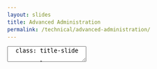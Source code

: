 ```yaml
---
layout: slides
title: Advanced Administration
permalink: /technical/advanced-administration/
---
```


<textarea id="source">
  class: title-slide

  <span class="mega-octicon octicon-mark-github"></span>
  <h1>Advanced Administration</h1>

  <footer>
    <div class="octicon-spacer"><span class="octicon octicon-logo-github"></span><span class="tagline">how people build software</span></div>
  </footer>
  ---
  class: title-top

  # Advanced Administration

  .container[
  .row[
  .col-md-12[.card[.card-block[.card-text[**Section Goal:**]
  .card-text[Understand Advanced GitHub Enterprise administration topics.]
  ]]]]
  .row[
  .col-md-6[.card[.card-block[**Topics and Agenda**
  .card-text[
  - Backups
  - Restores
  - High Availability
  - Disaster Recovery
  - Clustering]]]]
  .col-md-6[.card[.card-block[**...**
  .card-text[
  - Site Admin Console
  - Command Line Access
  - Upgrades
  - Auditing Usage
  - Creating A Support Pack]]]]]]

  <footer>
    <div class="octicon-spacer"><span class="octicon octicon-logo-github"></span><span class="tagline">how people build software</span></div>
  </footer>
  ---
  class: title-top

  # Backups

  .container[
  .row[
  .col-md-12[.card[
  .card-block[
  .card-text[Before you begin using **GitHub Enterprise** in a production capacity, you should set up a backup host, schedule automated backups, and develop a recovery plan as part of an overall [automated backups plan.](https://help.github.com/enterprise/admin/guides/installation/backups-and-disaster-recovery/")]]]]
  .col-md-12[
  ```sh
  git clone https://github.com/github/backup-utils && cd backup-utils
  cp backup.config-example backup.config
  atom backup.config
  bin/ghe-host-check
  bin/ghe-backup
  ```
  ]]]

  <footer>
    <div class="octicon-spacer"><span class="octicon octicon-logo-github"></span><span class="tagline">how people build software</span></div>
  </footer>

  ---
  class: title-top

  # Backup Continued

  .container[
  .row[
  .col-md-12[.card[
  .card-block[
  .card-text[
  - Edit `GHE_HOSTNAME`
  - Edit `GHE_DATA_DIR`
  - Add SSH Key for Backup Server
  - Add a `cron` job for backup
  ]]]]
  .col-md-12[
  ```sh
  sudo atom /etc/crontab
  0 * * * * /opt/backup-utils/bin/ghe-backup
  ```
  ]]]

  <footer>
    <div class="octicon-spacer"><span class="octicon octicon-logo-github"></span><span class="tagline">how people build software</span></div>
  </footer>
  ---
  class: title-top

  # Restoring Data

  .container[
  .row[
  .col-md-12[
  ```sh
  $ ghe-restore 169.154.1.1
  Starting restore of 169.154.1.1 from snapshot 20141111T174152
  Connect 169.154.1.1 OK (v2.0.0)
  Enabling maintenance mode on 169.154.1.1 ...
  Restoring Git repositories ...
  Restoring GitHub Pages ...
  Restoring MySQL database ...
  Restoring Redis database ...
  Restoring SSH authorized keys ...
  Restoring Elasticsearch indices ...
  Restoring SSH host keys ...
  Completed restore of 169.154.1.1 from snapshot 20141111T174152
  Visit https://169.154.1.1/setup/settings to configure the recovered appliance.
  ```
  ]]]

  <footer>
    <div class="octicon-spacer"><span class="octicon octicon-logo-github"></span><span class="tagline">how people build software</span></div>
  </footer>
  ---
  class: title-top

  # Disaster Recovery

  .container[
  .row[
  .col-md-12[.card[
  .card-block[
  .card-text[
  - [Disaster Recovery](https://help.github.com/enterprise/admin/guides/installation/backups-and-disaster-recovery/#backup-scheduling-and-recovery-point-objective)
  - Edit `GHE_RESTORE_HOST`
  - Add SSH Key for Backup Server
  - Add a `cron` job for backup
  ]]]]
  .col-md-12[
  ```sh
  sudo atom /etc/crontab
  0 */4 * * * /opt/backup-utils/bin/ghe-restore
  ```
  ]]]

  <footer>
    <div class="octicon-spacer"><span class="octicon octicon-logo-github"></span><span class="tagline">how people build software</span></div>
  </footer>
  ---
  class: title-top

  # High Availability Overview

  .container[.img-responsive[![high availability](/images/github-ha.png)]]

  <footer>
    <div class="octicon-spacer"><span class="octicon octicon-logo-github"></span><span class="tagline">how people build software</span></div>
  </footer>
  ---
  class: title-top

  # High Availability Configuration

  .container[
  .row[
  .col-md-12[
  .card[.card-block[.card-text[
  In this [configuration](https://help.github.com/enterprise/admin/guides/installation/high-availability-cluster-configuration/), a fully redundant secondary GitHub Enterprise instance is kept in sync with the primary instance via replication of all major datastores.
  - Fully redundant GitHub Enterprise instance
  - Automated setup of one-way, asynchronous replication of all datastores
  - Active/Passive HA configuration
  - Manual DNS or Load Balancer failover

  The replication and failover features included in GitHub Enterprise should **only** be used for:
  - Software crashes
  - Primary system hardware failures
  - Virtualization host system failures
  - Logically or physically severed network at the primary site
  ]]]]]]

  <footer>
    <div class="octicon-spacer"><span class="octicon octicon-logo-github"></span><span class="tagline">how people build software</span></div>
  </footer>
  ---
  class: title-top

  # Sample Configuration Steps

  .container[
  .row[
  .col-md-12[
  ```sh
  $ ghe-repl-setup 169.254.1.1
  $ ghe-repl-start
  $ ghe-repl-status
  $ ghe-repl-status -v
  $ ghe-repl-stop
  $ ghe-repl-promote
  ```
  ]]]

  <footer>
    <div class="octicon-spacer"><span class="octicon octicon-logo-github"></span><span class="tagline">how people build software</span></div>
  </footer>
  ---
  class: title-top

  # GitHub Clustering

  .container[
  .row[
  .col-md-12[
  .card[.card-block[.card-text[
  This [configuration](https://help.github.com/enterprise/admin/guides/clustering/initializing-the-cluster/) is only for customers with over 10.000 users.  This requires your sales representative to work with the GitHub Product team to generate a clustering license to be used.
  - Only for companies with > 10.000 developers
  - Get your updated license from GitHub
  - Follow the clustering [guidelines](https://help.github.com/enterprise/2.11/admin/guides/clustering/about-cluster-nodes/#services-required-for-clustering) for a minimum of 10 nodes
  - Configure the `cluster.conf` on the first node
  - Run the `ghe-cluster-config-init` command to copy the `cluster.conf` to the other nodes
  ]]]]]]

  <footer>
    <div class="octicon-spacer"><span class="octicon octicon-logo-github"></span><span class="tagline">how people build software</span></div>
  </footer>
  ---
  class: title-top

  # Clustering Overview
  <div class="container">
    <img src="/images/cluster-diagram.png" class="img-resize">
  </div>

  <footer>
    <div class="octicon-spacer"><span class="octicon octicon-logo-github"></span><span class="tagline">how people build software</span></div>
  </footer>
  ---
  class: title-top

  # Site Admin Overview

  .container[
    
    ![site admin](/images/site-admin-overview.png)
    
    ]

  <footer>
    <div class="octicon-spacer"><span class="octicon octicon-logo-github"></span><span class="tagline">how people build software</span></div>
  </footer>
  ---
  class: title-top

  # Useful Commands

  .container[
  .row[
  .col-md-6[
  .card[.card-block[.card-text[
  Connect via [**SSH**](https://help.github.com/enterprise/admin/guides/installation/administrative-shell-ssh-access/) to perform administrative tasks
  - `ghe-announce` - sets a banner at the top of every GitHub Enterprise page
  - `ghe-maintenance` - put the instance into maintenance mode
  - `ghe-upgrade` - upgrade the appliance
  - `ghe-set-password` - set a new password to log into the Management Console
  - `ghe-storage-extend` - extend the data volume to a larger size
  - `ghe-support-bundle` - prepare a compressed upload of stats of the virtual appliance for support
  - `ghe⇥⇥` - view all commands
  ]]]]
  .col-md-6[
  .card[.card-block[.card-text[
  Not available when **LDAP sync** is _enabled_:
  - `ghe-user-promote`
  - `ghe-user-demote`
  - `ghe-user-suspend`
  - `ghe-user-unsuspend`
  ]]]]
  ]]

  <footer>
    <div class="octicon-spacer"><span class="octicon octicon-logo-github"></span><span class="tagline">how people build software</span></div>
  </footer>
  ---
  class: title-top

  # Upgrading the Appliance

  .container[
  .row[
  .col-md-12[
  .card[.card-block[.card-text[
  GitHub produces fixes every 3 weeks for _z_ releases, every 3 months for _y_ releases and every 18mo-2y for _x_ releases.  In the case of a security vulnerability, we will update the codebase and ask customers to update their appliances immediately.  You will receive this email notification if you are listed as a GitHub appliance administrator in the [GitHub Enterprise Dashboard](https://enterprise.github.com/).  This is also the location you go to for getting the [latest release information and package downloads](https://enterprise.github.com/releases/) for an [upgrade](https://help.github.com/enterprise/2.6/admin/guides/installation/upgrading-the-github-enterprise-virtual-machine/#preparing-to-upgrade).
  ]]]]
  .col-md-12[
  ```sh
  $ cd /tmp
  $ wget \
    https://github-enterprise.s3.amazonaws.com/esx/updates/github-enterprise-esx-2.6.3.pkg
  $ ghe-upgrade github-enterprise-esx-2.6.3.pkg
  ```
  ]]]

  <footer>
    <div class="octicon-spacer"><span class="octicon octicon-logo-github"></span><span class="tagline">how people build software</span></div>
  </footer>
  ---
  class: title-top

  # Audit Logs

  .container[
  .row[
  .col-md-12[
  .card[.card-block[.card-text[
  GitHub Enterprise keeps logs of audited user, repository, and system events. You can use these logs to debug your installation as well as to comply with internal security mandates and external regulations. A number of user-initiated actions are audited, including:
  - Creating or deleting a repository
  - Creating or deleting an organization
  - Adding or removing an email address
  - Adding or removing an SSH key

  All audited system events, **including all pushes and pulls**, are logged to `/var/log/github/audit.log`  You can also choose to [forward these logs](https://help.github.com/enterprise/admin/articles/log-forwarding/) to a third party system like Splunk or Logstash.
  ]]]]]]

  <footer>
    <div class="octicon-spacer"><span class="octicon octicon-logo-github"></span><span class="tagline">how people build software</span></div>
  </footer>
  ---
  class: title-top

  # Getting Support

  .container[
  .row[
  .col-md-12[
  .card[.card-block[.card-text[
  With the purchase of GitHub Enterprise, the customer is entitled to support.  Customers contact GitHub via our [GitHub Enterprise Dashboard](https://support.enterprise.github.com/anonymous_requests/new).  One of the common requests users will get is to generate a support pack.  This is a collection of resources from the appliance that helps us to troubleshoot what problems the appliance the having.  **No repository source code is sent to GitHub in the Support Pack**.
  ]]]]
  .col-md-12[
  ```sh
  $ ghe-support-bundle
  --> Saving support bundle to '/tmp/github-support-bundle-20160621094833.tgz'...
  --> Done.
  ```
  ]]]

  <footer>
    <div class="octicon-spacer"><span class="octicon octicon-logo-github"></span><span class="tagline">how people build software</span></div>
  </footer>

</textarea>
